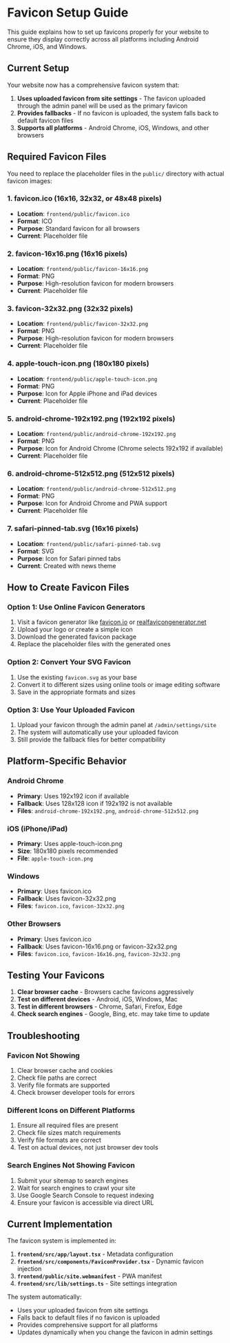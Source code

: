 # Favicon Setup Guide

This guide explains how to set up favicons properly for your website to ensure they display correctly across all platforms including Android Chrome, iOS, and Windows.

## Current Setup

Your website now has a comprehensive favicon system that:

1. **Uses uploaded favicon from site settings** - The favicon uploaded through the admin panel will be used as the primary favicon
2. **Provides fallbacks** - If no favicon is uploaded, the system falls back to default favicon files
3. **Supports all platforms** - Android Chrome, iOS, Windows, and other browsers

## Required Favicon Files

You need to replace the placeholder files in the `public/` directory with actual favicon images:

### 1. favicon.ico (16x16, 32x32, or 48x48 pixels)
- **Location**: `frontend/public/favicon.ico`
- **Format**: ICO
- **Purpose**: Standard favicon for all browsers
- **Current**: Placeholder file

### 2. favicon-16x16.png (16x16 pixels)
- **Location**: `frontend/public/favicon-16x16.png`
- **Format**: PNG
- **Purpose**: High-resolution favicon for modern browsers
- **Current**: Placeholder file

### 3. favicon-32x32.png (32x32 pixels)
- **Location**: `frontend/public/favicon-32x32.png`
- **Format**: PNG
- **Purpose**: High-resolution favicon for modern browsers
- **Current**: Placeholder file

### 4. apple-touch-icon.png (180x180 pixels)
- **Location**: `frontend/public/apple-touch-icon.png`
- **Format**: PNG
- **Purpose**: Icon for Apple iPhone and iPad devices
- **Current**: Placeholder file

### 5. android-chrome-192x192.png (192x192 pixels)
- **Location**: `frontend/public/android-chrome-192x192.png`
- **Format**: PNG
- **Purpose**: Icon for Android Chrome (Chrome selects 192x192 if available)
- **Current**: Placeholder file

### 6. android-chrome-512x512.png (512x512 pixels)
- **Location**: `frontend/public/android-chrome-512x512.png`
- **Format**: PNG
- **Purpose**: Icon for Android Chrome and PWA support
- **Current**: Placeholder file

### 7. safari-pinned-tab.svg (16x16 pixels)
- **Location**: `frontend/public/safari-pinned-tab.svg`
- **Format**: SVG
- **Purpose**: Icon for Safari pinned tabs
- **Current**: Created with news theme

## How to Create Favicon Files

### Option 1: Use Online Favicon Generators
1. Visit a favicon generator like [favicon.io](https://favicon.io/) or [realfavicongenerator.net](https://realfavicongenerator.net/)
2. Upload your logo or create a simple icon
3. Download the generated favicon package
4. Replace the placeholder files with the generated ones

### Option 2: Convert Your SVG Favicon
1. Use the existing `favicon.svg` as your base
2. Convert it to different sizes using online tools or image editing software
3. Save in the appropriate formats and sizes

### Option 3: Use Your Uploaded Favicon
1. Upload your favicon through the admin panel at `/admin/settings/site`
2. The system will automatically use your uploaded favicon
3. Still provide the fallback files for better compatibility

## Platform-Specific Behavior

### Android Chrome
- **Primary**: Uses 192x192 icon if available
- **Fallback**: Uses 128x128 icon if 192x192 is not available
- **Files**: `android-chrome-192x192.png`, `android-chrome-512x512.png`

### iOS (iPhone/iPad)
- **Primary**: Uses apple-touch-icon.png
- **Size**: 180x180 pixels recommended
- **File**: `apple-touch-icon.png`

### Windows
- **Primary**: Uses favicon.ico
- **Fallback**: Uses favicon-32x32.png
- **Files**: `favicon.ico`, `favicon-32x32.png`

### Other Browsers
- **Primary**: Uses favicon.ico
- **Fallback**: Uses favicon-16x16.png or favicon-32x32.png
- **Files**: `favicon.ico`, `favicon-16x16.png`, `favicon-32x32.png`

## Testing Your Favicons

1. **Clear browser cache** - Browsers cache favicons aggressively
2. **Test on different devices** - Android, iOS, Windows, Mac
3. **Test in different browsers** - Chrome, Safari, Firefox, Edge
4. **Check search engines** - Google, Bing, etc. may take time to update

## Troubleshooting

### Favicon Not Showing
1. Clear browser cache and cookies
2. Check file paths are correct
3. Verify file formats are supported
4. Check browser developer tools for errors

### Different Icons on Different Platforms
1. Ensure all required files are present
2. Check file sizes match requirements
3. Verify file formats are correct
4. Test on actual devices, not just browser dev tools

### Search Engines Not Showing Favicon
1. Submit your sitemap to search engines
2. Wait for search engines to crawl your site
3. Use Google Search Console to request indexing
4. Ensure your favicon is accessible via direct URL

## Current Implementation

The favicon system is implemented in:

1. **`frontend/src/app/layout.tsx`** - Metadata configuration
2. **`frontend/src/components/FaviconProvider.tsx`** - Dynamic favicon injection
3. **`frontend/public/site.webmanifest`** - PWA manifest
4. **`frontend/src/lib/settings.ts`** - Site settings integration

The system automatically:
- Uses your uploaded favicon from site settings
- Falls back to default files if no favicon is uploaded
- Provides comprehensive support for all platforms
- Updates dynamically when you change the favicon in admin settings
